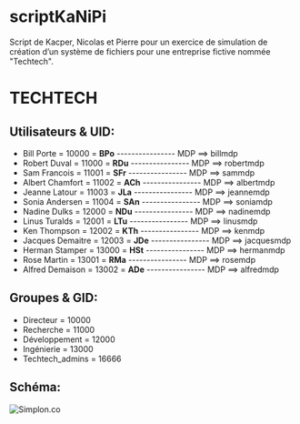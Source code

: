 # scriptKaNiPi
Script de Kacper, Nicolas et Pierre pour un exercice de simulation de création d’un système de fichiers pour une entreprise fictive nommée "Techtech".

# TECHTECH

## Utilisateurs & UID:

* Bill Porte = 10000 = __BPo__ ---------------- MDP ==> billmdp
* Robert Duval = 11000 = __RDu__ ---------------- MDP ==> robertmdp
* Sam Francois = 11001 = __SFr__ ---------------- MDP ==> sammdp
* Albert Chamfort = 11002 = __ACh__ ---------------- MDP ==> albertmdp
* Jeanne Latour = 11003 = __JLa__ ---------------- MDP ==> jeannemdp
* Sonia Andersen = 11004 = __SAn__ ---------------- MDP ==> soniamdp
* Nadine Dulks = 12000 = __NDu__ ---------------- MDP ==> nadinemdp
* Linus Turalds = 12001 = __LTu__ ---------------- MDP ==> linusmdp
* Ken Thompson = 12002 = __KTh__ ---------------- MDP ==> kenmdp
* Jacques Demaitre = 12003 = __JDe__ ---------------- MDP ==> jacquesmdp
* Herman Stamper = 13000 = __HSt__ ---------------- MDP ==> hermanmdp
* Rose Martin = 13001 = __RMa__ ---------------- MDP ==> rosemdp
* Alfred Demaison = 13002 = __ADe__ ---------------- MDP ==> alfredmdp

## Groupes & GID:

* Directeur = 10000
* Recherche = 11000
* Développement = 12000
* Ingénierie = 13000
* Techtech_admins = 16666

## Schéma:
![Simplon.co](https://i.imgur.com/A0xiUHd.png)
